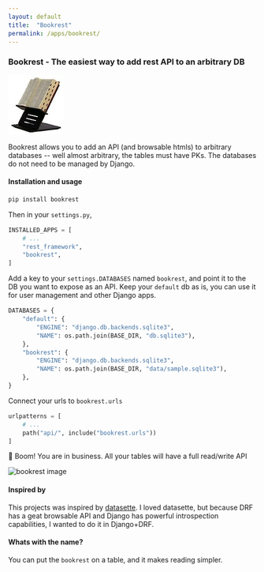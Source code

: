 ```yaml
---
layout: default
title:  "Bookrest"
permalink: /apps/bookrest/
---
```


### Bookrest - The easiest way to add rest API to an arbitrary DB


![bookrest image](/assets/images/bookrest.jpg)

Bookrest allows you to add an API (and browsable htmls) to arbitrary databases -- well almost arbitrary, the tables must have PKs.
The databases do not need to be managed by Django.


#### Installation and usage


```bash
pip install bookrest
```

Then in your `settings.py`,


```python
INSTALLED_APPS = [
    # ...
    "rest_framework",
    "bookrest",
]
```

Add a key to your `settings.DATABASES` named `bookrest`, and point it to the DB you want to expose as an API. Keep your `default` db as is, you can use it for user management and other Django apps.

```python
DATABASES = {
    "default": {
        "ENGINE": "django.db.backends.sqlite3",
        "NAME": os.path.join(BASE_DIR, "db.sqlite3"),
    },
    "bookrest": {
        "ENGINE": "django.db.backends.sqlite3",
        "NAME": os.path.join(BASE_DIR, "data/sample.sqlite3"),
    },
}
```

Connect your urls to `bookrest.urls`

```python
urlpatterns = [
    # ...
    path("api/", include("bookrest.urls"))
]
```

🚀 Boom! You are in business. All your tables will have a full read/write API

![bookrest image](/assets/images/bookrest.gif)


#### Inspired by

This projects was inspired by [datasette](https://github.com/simonw/datasette). I loved datasette, but because DRF has a geat browsable API and Django has powerful introspection capabilities, I wanted to do it in Django+DRF.

#### Whats with the name?

You can put the `bookrest` on a table, and it makes reading simpler.
